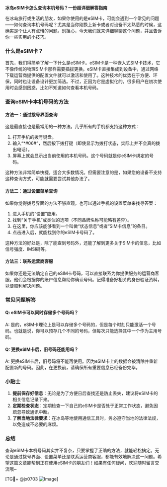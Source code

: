 **冰岛eSIM卡怎么查询本机号码？一份超详细解答指南**

在冰岛旅行或生活的朋友，如果你使用的是eSIM卡，可能会遇到一个常见的问题——如何查询本机号码呢？尤其是当你刚换上新卡或者对设备不太熟悉的时候，这确实是个让人有点懵的问题。别担心，今天我们就来详细聊聊这个问题，并且告诉你一些实用的小技巧。

### 什么是eSIM卡？

首先，我们得简单了解一下什么是eSIM卡。eSIM卡是一种嵌入式SIM卡技术，它不像传统的物理SIM卡那样需要插拔更换。eSIM卡直接集成到设备中，通过网络下载运营商提供的配置文件就可以激活和使用了。这种技术的优势在于方便、环保，同时也让设备设计更加简洁。不过，正因为它是虚拟化的，很多用户在初次使用时会感到困惑，比如不知道如何查看本机号码。

### 查询eSIM卡本机号码的方法

#### 方法一：通过拨号界面查询
这是最直接也是最常用的一种方法。几乎所有的手机都支持这种方式：

1. 打开手机的拨号键盘。
2. 输入“*#06#”，然后按下拨打键（即使显示为拨打状态，实际上并不会真的拨出电话）。
3. 屏幕上就会显示出当前使用的本机号码。这个号码就是你eSIM卡绑定的号码。

这种方法非常简单快捷，适合大多数情况。但需要注意的是，如果您的设备不支持这种查询方式，可能就需要尝试其他办法了。

#### 方法二：通过设置菜单查询
如果你觉得拨号界面的方法不够直观，也可以通过手机的设置菜单来找寻答案：

1. 进入手机的“设置”应用。
2. 找到“关于手机”或类似的选项（不同品牌名称可能略有差异）。
3. 在这里，你应该能够看到一个叫做“状态信息”或者“SIM卡信息”的条目。
4. 点击进入后，就能找到你的eSIM卡号码了。

这种方法的好处是，除了能查到号码外，还能了解到更多关于SIM卡的信息，比如信号强度、IMSI码等。

#### 方法三：联系运营商客服
如果你还是无法确定自己的eSIM卡号码，可以直接联系为你提供服务的运营商客服。他们会根据你的账户信息帮助你确认号码。记得准备好相关的身份验证资料，以便顺利解决问题。

### 常见问题解答

#### Q: eSIM卡可以同时存储多个号码吗？
A: 是的，eSIM卡理论上是可以存储多个号码的，但是每个时刻只能激活一个号码。也就是说，你可以预存几个不同的号码，但每次只能选择其中一个作为主用号码。

#### Q: 更换eSIM卡后，旧号码还能用吗？
A: 更换eSIM卡后，旧号码将不能再使用。因为eSIM卡上的数据会被清除并重新配置新的号码。因此，在更换前，请确保所有重要信息已经备份完毕。

### 小贴士

1. **提前保存好信息**：无论是为了方便日后查找还是防止丢失，建议将eSIM卡的相关信息记录下来。
2. **定期检查状态**：定期检查一下自己的eSIM卡是否处于正常工作状态，避免因疏忽导致通讯中断。
3. **了解当地法律要求**：在冰岛等地使用通信工具时，务必遵守当地的法律法规，以免造成不必要的麻烦。

### 总结

查询eSIM卡本机号码其实并不复杂，只要掌握了正确的方法，就能轻松搞定。无论是通过拨号界面、设置菜单还是联系运营商客服，都能有效地解决这一问题。希望这篇文章能帮到正在使用eSIM卡的朋友们！如果有任何疑问，欢迎随时留言交流哦~

[TG💪+ @jx0703 ![Image](https://github.com/user-attachments/assets/dbca1d08-cadb-493c-b0ec-ad6f7a83f270)]